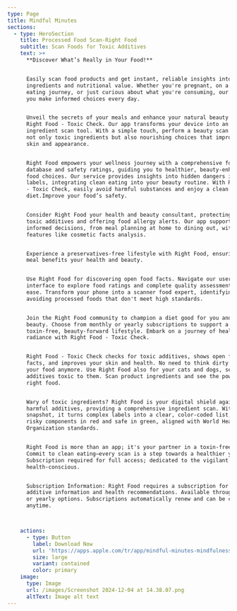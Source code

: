 ```yaml
---
type: Page
title: Mindful Minutes
sections:
  - type: HeroSection
    title: Processed Food Scan-Right Food
    subtitle: Scan Foods for Toxic Additives
    text: >+
      **Discover What’s Really in Your Food!**


      Easily scan food products and get instant, reliable insights into their
      ingredients and nutritional value. Whether you're pregnant, on a clean
      eating journey, or just curious about what you're consuming, our app helps
      you make informed choices every day.


      Unveil the secrets of your meals and enhance your natural beauty with
      Right Food - Toxic Check. Our app transforms your device into an advanced
      ingredient scan tool. With a simple touch, perform a beauty scan to reveal
      not only toxic ingredients but also nourishing choices that improve your
      skin and appearance.


      Right Food empowers your wellness journey with a comprehensive food facts
      database and safety ratings, guiding you to healthier, beauty-enhancing
      food choices. Our service provides insights into hidden dangers in food
      labels, integrating clean eating into your beauty routine. With Right Food
      - Toxic Check, easily avoid harmful substances and enjoy a clean
      diet.Improve your food’s safety.


      Consider Right Food your health and beauty consultant, protecting against
      toxic additives and offering food allergy alerts. Our app supports
      informed decisions, from meal planning at home to dining out, with
      features like cosmetic facts analysis.


      Experience a preservatives-free lifestyle with Right Food, ensuring every
      meal benefits your health and beauty.


      Use Right Food for discovering open food facts. Navigate our user-friendly
      interface to explore food ratings and complete quality assessments with
      ease. Transform your phone into a scanner food expert, identifying and
      avoiding processed foods that don't meet high standards.


      Join the Right Food community to champion a diet good for you and your
      beauty. Choose from monthly or yearly subscriptions to support a
      toxin-free, beauty-forward lifestyle. Embark on a journey of health and
      radiance with Right Food - Toxic Check.


      Right Food - Toxic Check checks for toxic additives, shows open food
      facts, and improves your skin and health. No need to think dirty about
      your food anymore. Use Right Food also for your cats and dogs, seeing
      additives toxic to them. Scan product ingredients and see the power of the
      right food.


      Wary of toxic ingredients? Right Food is your digital shield against
      harmful additives, providing a comprehensive ingredient scan. With a
      snapshot, it turns complex labels into a clear, color-coded list, marking
      risky components in red and safe in green, aligned with World Health
      Organization standards.


      Right Food is more than an app; it's your partner in a toxin-free diet.
      Commit to clean eating—every scan is a step towards a healthier you.
      Subscription required for full access; dedicated to the vigilant and
      health-conscious.


      Subscription Information: Right Food requires a subscription for detailed
      additive information and health recommendations. Available through weekly
      or yearly options. Subscriptions automatically renew and can be cancelled
      anytime.



    actions:
      - type: Button
        label: Download Now
        url: 'https://apps.apple.com/tr/app/mindful-minutes-mindfulness/id6737522844'
        size: large
        variant: contained
        color: primary
    image:
      type: Image
      url: /images/Screenshot 2024-12-04 at 14.38.07.png
      altText: Image alt text
---
```

